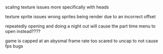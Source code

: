 scaling texture issues more specifically with heads

texture sprite issues wrong sprites being render due to an incorrect offset

repeatedly opening and doing a night out will cause the part time menu to open instead????

game is capped at an abysmal frame rate
too scared to uncap to not cause fps bugs